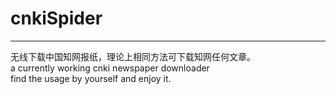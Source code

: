 # cnkiSpider</br>
------
无线下载中国知网报纸，理论上相同方法可下载知网任何文章。</br>
a currently working cnki newspaper downloader</br>
find the usage by yourself and enjoy it.</br>
